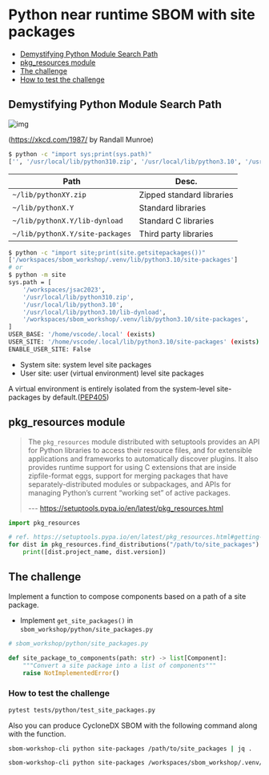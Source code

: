 # Python near runtime SBOM with site packages

- [Demystifying Python Module Search Path](#demystifying-python-module-search-path)
- [pkg_resources module](#pkg_resources-module)
- [The challenge](#the-challenge)
- [How to test the challenge](#how-to-test-the-challenge)

## Demystifying Python Module Search Path

![img](https://imgs.xkcd.com/comics/python_environment.png)

(https://xkcd.com/1987/ by Randall Munroe)

```bash
$ python -c "import sys;print(sys.path)"
['', '/usr/local/lib/python310.zip', '/usr/local/lib/python3.10', '/usr/local/lib/python3.10/lib-dynload', '/workspaces/sbom_workshop/.venv/lib/python3.10/site-packages', '/workspaces/jsac2023']
```

| Path                            | Desc.                     |
| ------------------------------- | ------------------------- |
| `~/lib/pythonXY.zip`            | Zipped standard libraries |
| `~/lib/pythonX.Y`               | Standard libraries        |
| `~/lib/pythonX.Y/lib-dynload`   | Standard C libraries      |
| `~/lib/pythonX.Y/site-packages` | Third party libraries     |

```bash
$ python -c "import site;print(site.getsitepackages())"
['/workspaces/sbom_workshop/.venv/lib/python3.10/site-packages']
# or
$ python -m site
sys.path = [
    '/workspaces/jsac2023',
    '/usr/local/lib/python310.zip',
    '/usr/local/lib/python3.10',
    '/usr/local/lib/python3.10/lib-dynload',
    '/workspaces/sbom_workshop/.venv/lib/python3.10/site-packages',
]
USER_BASE: '/home/vscode/.local' (exists)
USER_SITE: '/home/vscode/.local/lib/python3.10/site-packages' (exists)
ENABLE_USER_SITE: False
```

- System site: system level site packages
- User site: user (virtual environment) level site packages

A virtual environment is entirely isolated from the system-level site-packages by default.([PEP405](https://peps.python.org/pep-0405/))

## pkg_resources module

> The `pkg_resources` module distributed with setuptools provides an API for Python libraries to access their resource files, and for extensible applications and frameworks to automatically discover plugins. It also provides runtime support for using C extensions that are inside zipfile-format eggs, support for merging packages that have separately-distributed modules or subpackages, and APIs for managing Python’s current “working set” of active packages.
>
> --- https://setuptools.pypa.io/en/latest/pkg_resources.html

```python
import pkg_resources

# ref. https://setuptools.pypa.io/en/latest/pkg_resources.html#getting-or-creating-distributions
for dist in pkg_resources.find_distributions("/path/to/site_packages"):
    print([dist.project_name, dist.version])
```

## The challenge

Implement a function to compose components based on a path of a site package.

- Implement `get_site_packages()` in `sbom_workshop/python/site_packages.py`

```python
# sbom_workshop/python/site_packages.py

def site_package_to_components(path: str) -> list[Component]:
    """Convert a site package into a list of components"""
    raise NotImplementedError()
```

### How to test the challenge

```bash
pytest tests/python/test_site_packages.py
```

Also you can produce CycloneDX SBOM with the following command along with the function.

```bash
sbom-workshop-cli python site-packages /path/to/site_packages | jq .
```

```bash
sbom-workshop-cli python site-packages /workspaces/sbom_workshop/.venv/lib/python3.10/site-packages | jq .
```
